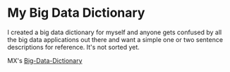 # My Big Data Dictionary

I created a big data dictionary for myself and  anyone gets confused by all the big data applications out there and want a simple one or two sentence descriptions for reference. It's not sorted yet.


MX's [Big-Data-Dictionary](/big-data-dictionary.md) 